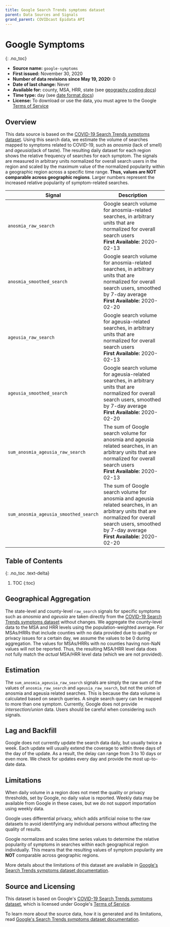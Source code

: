 ```yaml
---
title: Google Search Trends symptoms dataset
parent: Data Sources and Signals
grand_parent: COVIDcast Epidata API
---
```


# Google Symptoms
{: .no_toc}

* **Source name:** `google-symptoms`
* **First issued:** November 30, 2020
* **Number of data revisions since May 19, 2020:** 0
* **Date of last change:** Never
* **Available for:** county, MSA, HRR, state (see [geography coding docs](../covidcast_geography.md))
* **Time type:** day (see [date format docs](../covidcast_times.md))
* **License:** To download or use the data, you must agree to the Google [Terms of Service](https://policies.google.com/terms)

## Overview

This data source is based on the [COVID-19 Search Trends symptoms
dataset](http://goo.gle/covid19symptomdataset). Using this search data, we estimate the volume of searches mapped to symptoms related to COVID-19, such as _anosmia_ (lack of smell) and _ageusia_(lack of taste). The resulting daily dataset for each region shows the relative frequency of searches for each symptom. The signals are measured in arbitrary units normalized for overall search users in the region and scaled by the maximum value of the normalized popularity within a geographic region across a specific time range. **Thus, values are NOT comparable across geographic regions**. Larger numbers represent the increased relative popularity of symptom-related searches.

| Signal | Description |
| --- | --- |
| `anosmia_raw_search` |  Google search volume for anosmia-related searches, in arbitrary units that are normalized for overall search users <br/> **First Available:** 2020-02-13 |
| `anosmia_smoothed_search` | Google search volume for anosmia-related searches, in arbitrary units that are normalized for overall search users, smoothed by 7-day average <br/> **First Available:** 2020-02-20 |
| `ageusia_raw_search` | Google search volume for ageusia-related searches, in arbitrary units that are normalized for overall search users <br/> **First Available:** 2020-02-13 |
| `ageusia_smoothed_search` |  Google search volume for ageusia-related searches, in arbitrary units that are normalized for overall search users, smoothed by 7-day average <br/> **First Available:** 2020-02-20 |
| `sum_anosmia_ageusia_raw_search` | The sum of Google search volume for anosmia and ageusia related searches, in an arbitrary units that are normalized for overall search users <br/> **First Available:** 2020-02-13 |
| `sum_anosmia_ageusia_smoothed_search` | The sum of Google search volume for anosmia and ageusia related searches, in an arbitrary units that are normalized for overall search users, smoothed by 7-day average <br/> **First Available:** 2020-02-20 |


## Table of Contents
{: .no_toc .text-delta}

1. TOC
{:toc}


## Geographical Aggregation
The state-level and county-level `raw_search` signals for specific symptoms such
as _anosmia_ and _ageusia_ are taken directly from the [COVID-19 Search Trends
symptoms
dataset](https://github.com/google-research/open-covid-19-data/tree/master/data/exports/search_trends_symptoms_dataset)
without changes. We aggregate the county-level data to the MSA and HRR levels
using the population-weighted average. For MSAs/HRRs that include counties with no data provided due to quality or privacy issues for a certain day, we assume the values to be 0 during aggregation. The values for MSAs/HRRs
with no counties having non-NaN values will not be reported. Thus, the resulting
MSA/HRR level data does not fully match the _actual_ MSA/HRR level data (which
we are not provided).

## Estimation
The `sum_anosmia_ageusia_raw_search` signals are simply the raw sum of the
 values of `anosmia_raw_search` and `ageusia_raw_search`, but not the union of
 anosmia and ageusia related searches. This is because the data volume is
 calculated based on search queries. A single search query can be mapped to more
 than one symptom. Currently, Google does not provide _intersection/union_
 data. Users should be careful when considering such signals.

## Lag and Backfill
Google does not currently update the search data daily, but usually twice a week.
Each update will usually extend the coverage to within three days of the day of the update.
As a result, the delay can range from 3 to 10 days or even more. We check for
updates every day and provide the most up-to-date data.

## Limitations 
When daily volume in a region does not meet the quality or privacy thresholds, set
by Google, no daily value is reported. Weekly data may be available from Google 
in these cases, but we do not support importation using weekly data.

Google uses differential privacy, which adds artificial noise to the raw
datasets to avoid identifying any individual persons without affecting the
quality of results.

Google normalizes and scales time series values to determine the relative
popularity of symptoms in searches within each geographical region individually.
This means that the resulting values of symptom popularity are **NOT**
comparable across geographic regions. 

More details about the limitations of this dataset are available in [Google's Search 
Trends symptoms dataset documentation](https://storage.googleapis.com/gcp-public-data-symptom-search/COVID-19%20Search%20Trends%20symptoms%20dataset%20documentation%20.pdf).

## Source and Licensing
This dataset is based on Google's [COVID-19 Search Trends symptoms dataset](http://goo.gle/covid19symptomdataset), which is licensed under Google's [Terms of Service](https://policies.google.com/terms).

To learn more about the source data, how it is generated and its limitations, 
read [Google's Search Trends symptoms dataset documentation](https://storage.googleapis.com/gcp-public-data-symptom-search/COVID-19%20Search%20Trends%20symptoms%20dataset%20documentation%20.pdf).

